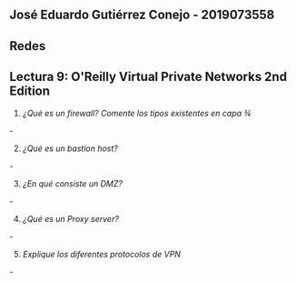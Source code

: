 ## José Eduardo Gutiérrez Conejo \- 2019073558

## Redes

## Lectura 9: O'Reilly Virtual Private Networks 2nd Edition

1. *¿Qué es un firewall? Comente los tipos existentes en capa ¾*

\-

2. *¿Qué es un bastion host?*

\-

3. *¿En qué consiste un DMZ?*

\-

4. *¿Qué es un Proxy server?*

\-

5. *Explique los diferentes protocolos de VPN*

\-